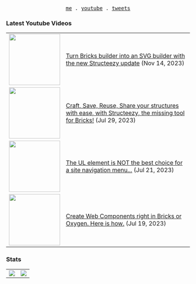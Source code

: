 <p align="center">
  <samp>
    <a href="https://cedricbontems.fr">me</a> .
    <a href="https://youtube.com/@oxyprops">youtube</a> .
    <a href="https://twitter.com/cbontems">tweets</a>
  </samp>
</p>

### Latest Youtube Videos
<table>
<!-- YOUTUBE-VIDEOS-LIST:START --><tr><td><a href="https://www.youtube.com/watch?v=GQjL_Lq1YDE"><img width="140px" src="https://i.ytimg.com/vi/GQjL_Lq1YDE/mqdefault.jpg"></a></td>
<td><a href="https://www.youtube.com/watch?v=GQjL_Lq1YDE">Turn Bricks builder into an SVG builder with the new Structeezy update</a> (Nov 14, 2023)<br/></td></tr>
<tr><td><a href="https://www.youtube.com/watch?v=6OIdwGlzfjw"><img width="140px" src="https://i.ytimg.com/vi/6OIdwGlzfjw/mqdefault.jpg"></a></td>
<td><a href="https://www.youtube.com/watch?v=6OIdwGlzfjw">Craft, Save, Reuse, Share your structures with ease, with Structeezy, the missing tool for Bricks!</a> (Jul 29, 2023)<br/></td></tr>
<tr><td><a href="https://www.youtube.com/watch?v=u1-FUyJTcRE"><img width="140px" src="https://i.ytimg.com/vi/u1-FUyJTcRE/mqdefault.jpg"></a></td>
<td><a href="https://www.youtube.com/watch?v=u1-FUyJTcRE">The UL element is NOT the best choice for a site navigation menu...</a> (Jul 21, 2023)<br/></td></tr>
<tr><td><a href="https://www.youtube.com/watch?v=89nF-u5xHJI"><img width="140px" src="https://i.ytimg.com/vi/89nF-u5xHJI/mqdefault.jpg"></a></td>
<td><a href="https://www.youtube.com/watch?v=89nF-u5xHJI">Create Web Components right in Bricks or Oxygen. Here is how.</a> (Jul 19, 2023)<br/></td></tr>
<!-- YOUTUBE-VIDEOS-LIST:END -->
</table>

### Stats
<table>
  <tr>
    <td>
      <img src="https://github-readme-stats.vercel.app/api?username=cbontems&show_icons=true&theme=transparent&hide_border=true" />
    </td>
    <td>
      <img src="https://github-readme-stats.vercel.app/api/top-langs/?username=cbontems&layout=compact&theme=transparent&hide_border=true" />
    </td>
  </tr>
</table>

